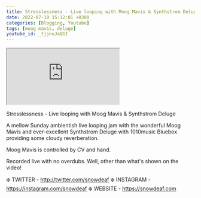 ```yaml
---
title: Stresslessness - Live looping with Moog Mavis & Synthstrom Deluge
date: 2022-07-10 15:12:01 +0300
categories: [Blogging, Youtube]
tags: [moog mavis, deluge]
youtube_id: _tjjnuJaQGI
---
```



<div class="embed-responsive embed-responsive-16by9" >
    <iframe class="embed-responsive-item"  src="https://www.youtube.com/embed/{{ page.youtube_id }}"></iframe>
</div>

Stresslessness - Live looping with Moog Mavis &amp; Synthstrom Deluge 

A mellow Sunday ambientish live looping jam with the wonderful Moog Mavis and ever-excellent Synthstrom Deluge with 1010music Bluebox providing some cloudy reverberation. 

Moog Mavis is controlled by CV and hand.

Recorded live with no overdubs. Well, other than what's shown on the video! 

❄️ TWITTER - http://twitter.com/snowdeaf 
❄️ INSTAGRAM - https://instagram.com/snowdeaf
❄️ WEBSITE - https://snowdeaf.com
